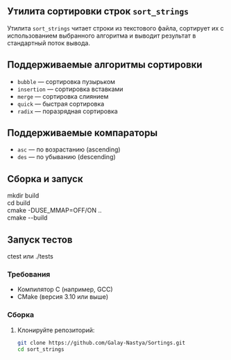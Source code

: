 ## Утилита сортировки строк `sort_strings`

Утилита `sort_strings` читает строки из текстового файла, сортирует их с использованием выбранного алгоритма и выводит результат в стандартный поток вывода.

## Поддерживаемые алгоритмы сортировки
- `bubble` — сортировка пузырьком
- `insertion` — сортировка вставками
- `merge` — сортировка слиянием
- `quick` — быстрая сортировка
- `radix` — поразрядная сортировка

## Поддерживаемые компараторы
- `asc` — по возрастанию (ascending)
- `des` — по убыванию (descending)

## Сборка и запуск
mkdir build  
cd build  
cmake -DUSE_MMAP=OFF/ON ..  
cmake --build  

## Запуск тестов
ctest
или
./tests
### Требования
- Компилятор C (например, GCC)
- CMake (версия 3.10 или выше)

### Сборка
1. Клонируйте репозиторий:
   ```bash
   git clone https://github.com/Galay-Nastya/Sortings.git
   cd sort_strings
